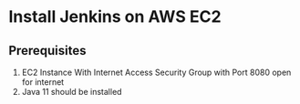 # Install Jenkins on AWS EC2

## Prerequisites
1. EC2 Instance
  With Internet Access
  Security Group with Port 8080 open for internet
2. Java 11 should be installed
